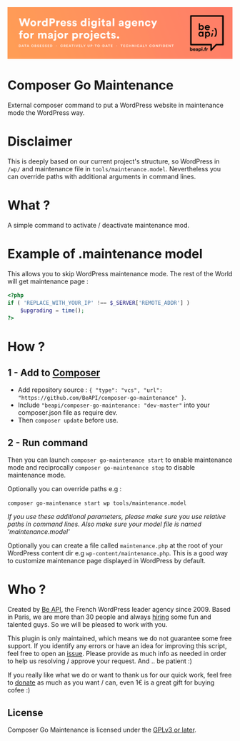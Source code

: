 <a href="https://beapi.fr">![Be API Github Banner](banner-github.png)</a>

# Composer Go Maintenance

External composer command to put a WordPress website in maintenance mode the WordPress way.

# Disclaimer

This is deeply based on our current project's structure, so WordPress in `/wp/` and maintenance file in `tools/maintenance.model`.
Nevertheless you can override paths with additional arguments in command lines.

# What ?

A simple command to activate / deactivate maintenance mod.

# Example of .maintenance model

This allows you to skip WordPress maintenance mode. The rest of the World will get maintenance page :

```PHP
<?php
if ( 'REPLACE_WITH_YOUR_IP' !== $_SERVER['REMOTE_ADDR'] )
    $upgrading = time();
?>
```

# How ?

## 1 - Add to [Composer](http://composer.rarst.net/)

- Add repository source : `{ "type": "vcs", "url": "https://github.com/BeAPI/composer-go-maintenance" }`.
- Include `"beapi/composer-go-maintenance: "dev-master"` into your composer.json file as require dev.
- Then `composer update` before use.

## 2 - Run command 

Then you can launch `composer go-maintenance start` to enable maintenance mode and reciprocally `composer go-maintenance stop` to disable maintenance mode.

Optionally you can override paths e.g :

`composer go-maintenance start wp tools/maintenance.model`

*If you use these additional parameters, please make sure you use relative paths in command lines.*
*Also make sure your model file is named 'maintenance.model'*

Optionally you can create a file called `maintenance.php` at the root of your WordPress content dir e.g `wp-content/maintenance.php`.
This is a good way to customize maintenance page displayed in WordPress by default.

# Who ?

Created by [Be API](https://beapi.fr), the French WordPress leader agency since 2009. Based in Paris, we are more than 30 people and always [hiring](https://beapi.workable.com) some fun and talented guys. So we will be pleased to work with you.

This plugin is only maintained, which means we do not guarantee some free support. If you identify any errors or have an idea for improving this script, feel free to open an [issue](../../issues/new). Please provide as much info as needed in order to help us resolving / approve your request. And .. be patient :)

If you really like what we do or want to thank us for our quick work, feel free to [donate](https://www.paypal.me/BeAPI) as much as you want / can, even 1€ is a great gift for buying cofee :)

## License

Composer Go Maintenance is licensed under the [GPLv3 or later](LICENSE.md).
